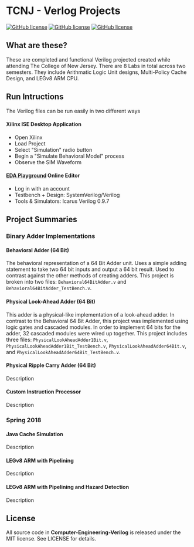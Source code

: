 # TCNJ - Verlog Projects

[![GitHub license](https://img.shields.io/badge/license-MIT-blue.svg)]()
[![GitHub license](https://img.shields.io/badge/language-Verilog-orange.svg)]()
[![GitHub license](https://img.shields.io/badge/language-Java-orange.svg)]()

## What are these?

  These are completed and functional Verilog projected created while attending The College of New Jersey. There are 8 Labs in total across two semesters. They include Arithmatic Logic Unit designs, Multi-Policy Cache Design, and LEGv8 ARM CPU.

## Run Intructions

  The Verilog files can be run easily in two different ways

#### Xilinx ISE Desktop Application

  - Open Xilinx
  - Load Project
  - Select "Simulation" radio button
  - Begin a "Simulate Behavioral Model" process
  - Observe the SIM Waveform

#### [EDA Playground](http://www.edaplayground.com/home) Online Editor
  - Log in with an account
  - Testbench + Design: SystemVerilog/Verilog
  - Tools & Simulators: Icarus Verilog 0.9.7

## Project Summaries

  ### Binary Adder Implementations
  
  #### Behavioral Adder (64 Bit)

  The behavioral representation of a 64 Bit Adder unit. Uses a simple adding statement to take two 64 bit inputs and output a 64 bit result. Used to contrast against the other methods of creating adders. This project is broken into two files: `Behavioral64BitAdder.v` and `Behavioral64BitAdder_TestBench.v`.

  #### Physical Look-Ahead Adder (64 Bit)

  This adder is a physical-like implementation of a look-ahead adder. In contrast to the Behavioral 64 Bit Adder, this project was implemented using logic gates and cascaded modules. In order to implement 64 bits for the adder, 32 cascaded modules were wired up together. This project includes three files: `PhysicalLookAheadAdder1Bit.v`, `PhysicalLookAheadAdder1Bit_TestBench.v`, `PhysicalLookAheadAdder64Bit.v`, and `PhysicalLookAheadAdder64Bit_TestBench.v`.

  #### Physical Ripple Carry Adder (64 Bit)

  Description

  #### Custom Instruction Processor

  Description

  ### Spring 2018

  #### Java Cache Simulation

  Description

  #### LEGv8 ARM with Pipelining

  Description

  #### LEGv8 ARM with Pipelining and Hazard Detection

  Description

## License

  All source code in **Computer-Engineering-Verilog** is released under the MIT license. See LICENSE for details.
